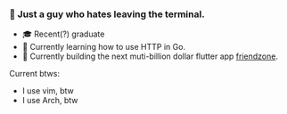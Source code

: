 ### 📌 Just a guy who hates leaving the terminal.
- 🎓 Recent(?) graduate
- 🚀 Currently learning how to use HTTP in Go.
- 🔨 Currently building the next muti-billion dollar flutter app [friendzone](https://github.com/Sansquad/friendzone).

Current btws:
- I use vim, btw
- I use Arch, btw

<!--
**leesj092/leesj092** is a ✨ _special_ ✨ repository because its `README.md` (this file) appears on your GitHub profile.

Here are some ideas to get you started:

- 🔭 I’m currently working on ...
- 🌱 I’m currently learning ...
- 👯 I’m looking to collaborate on ...
- 🤔 I’m looking for help with ...
- 💬 Ask me about ...
- 📫 How to reach me: ...
- 😄 Pronouns: ...
- ⚡ Fun fact: ...
-->
